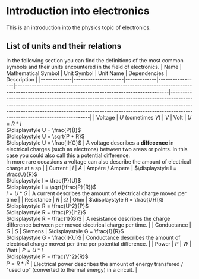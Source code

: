 # Introduction into electronics
This is an introduction into the physics topic of electronics.

## List of units and their relations
In the following section you can find the definitions of the most common symbols and their units encountered in the field of electronics.
| Name        | Mathematical Symbol | Unit Symbol | Unit Name       | Dependencies                                                                                                                                 | Description                                                                                                                                                                                                                                                                          |
|-------------|---------------------|-------------|-----------------|----------------------------------------------------------------------------------------------------------------------------------------------|--------------------------------------------------------------------------------------------------------------------------------------------------------------------------------------------------------------------------------------------------------------------------------------|
| Voltage     | $U$ (sometimes $V$) | $V$         | Volt            | $U = R * I$<br>$\displaystyle U = \frac{P}{I}$<br>$\displaystyle U = \sqrt{P * R}$<br>$\displaystyle U = \frac{I}{G}$                        | A voltage describes a <strong>diffecence</strong> in electrical charges (such as electrons) between two areas or points. In this case you could also call this a potential difference.<br>In more rare occasions a voltage can also describe the amount of electrical charge at a sp |
| Current     | $I$                 | $A$         | Ampère / Ampere | $\displaystyle I = \frac{U}{R}$<br>$\displaystyle I = \frac{P}{U}$<br>$\displaystyle I = \sqrt{\frac{P}{R}}$<br>$I = U * G$                  | A current describes the amount of electrical charge moved per time                                                                                                                                                                                                                   |
| Resistance  | $R$                 | $\Omega$    | Ohm             | $\displaystyle R = \frac{U}{I}$<br>$\displaystyle R = \frac{U^2}{P}$<br>$\displaystyle R = \frac{P}{I^2}$<br>$\displaystyle R = \frac{1}{G}$ | A resistance describes the charge difference between per moved electrical charge per time.                                                                                                                                                                                           |
| Conductance | $G$                 | $S$         | Siemens         | $\displaystyle G = \frac{1}{R}$<br>$\displaystyle G = \frac{I}{U}$                                                                           | Conductance describes the amount of electrical charge moved per time per potential difference.                                                                                                                                                                                       |
| Power       | $P$                 | $W$         | Watt            | $P = U * I$<br>$\displaystyle P = \frac{V^2}{R}$<br>$P = R * I^2$                                                                            | Electrical power describes the amount of energy transfered / "used up" (converted to thermal energy) in a circuit.                                                                                                                                                                   |
